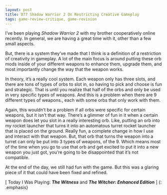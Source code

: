 ```yaml
---
layout: post
title: 877 Shadow Warrior 2 On Restricting Creative Gameplay
tags: game-review-critique, game-revision
---
```

I’ve been playing *Shadow Warrior 2* with my brother cooperatively online recently.  In general, we are having a great time with it, other than a few small aspects.

But, there is a system they’ve made that I think is a definition of a restriction of creativity in gameplay.  A lot of the main focus is around putting these orb mods inside of your different weapons to enhance them, upgrade them, and most importantly change the way that the weapon works.

In theory, it’s a really cool system.  Each weapon only has three slots, and there are tons of types of orbs to slot in, so having to pick and choose is fun and strategic.  That is until you realize that half of the orbs and only be used in very specific types of weapons.  And this is a problem when there are 9 different types of weapons., each with some orbs that only work with them.

Again, this wouldn’t be a problem if all orbs were specific for certain weapons, but it isn’t that way.  There’s a glimmer of fun in it when a certain weapon does let you slot in a really interesting orb.  Like, putting an orb into my rocket launcher that turns it into an automatous turret rocket launcher that is placed on the ground.  Really fun, a complete change in how I use and interact with that weapon.  But, that orb that turns the weapon into a turret can only be put into 3 types of weapons, of the 9.  Which means most of the time when you go to use that orb and get excited to put it into a new weapon you just got, you’re going to be disappointed that it’s not compatible.

At the end of the day, we still had fun with the game.  But this was a glaring piece of it that could have been fixed and refined. 

[ Today I Was Playing: ***The Witness*** and ***The Witcher: Enhanced Edition*** ]
{: .emphasis}